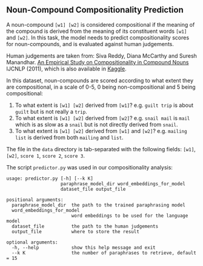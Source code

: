 ## Noun-Compound Compositionality Prediction

A noun-compound `[w1] [w2]` is considered compositional if the meaning of the compound is derived from the meaning of its constituent words `[w1]` and `[w2]`.
In this task, the model needs to predict compositionality scores for noun-compounds, and is evaluated against human judgements.

Human judgements are taken from: 
Siva Reddy, Diana McCarthy and Suresh Manandhar. [An Empirical Study on Compositionality in Compound Nouns](http://www.aclweb.org/anthology/I11-1024) IJCNLP (2011), which is also available in [Kaggle](https://www.kaggle.com/rtatman/noun-compositionality-judgements).

In this dataset, noun-compounds are scored according to what extent they are compositional, in a scale of 0-5, 0 being non-compositional and 5 being compositional:

1.  To what extent is `[w1] [w2]` derived from `[w1]`? e.g. `guilt trip` is about `guilt` but is not really a `trip`.
2.  To what extent is `[w1] [w2]` derived from `[w2]`? e.g. `snail mail` is `mail` which is as slow as a `snail` but is not directly derived from `snail`.
3.  To what extent is `[w1] [w2]` derived from `[w1]` and `[w2]`? e.g. `mailing list` is derived from both `mailing` and `list`.

The file in the `data` directory is tab-separated with the following fields: `[w1]`, `[w2]`, `score 1`, `score 2`, `score 3`.

The script `predictor.py` was used in our compositionality analysis:

```
usage: predictor.py [-h] [--k K]
                    paraphrase_model_dir word_embeddings_for_model
                    dataset_file output_file

positional arguments:
  paraphrase_model_dir  the path to the trained paraphrasing model
  word_embeddings_for_model
                        word embeddings to be used for the language model
  dataset_file          the path to the human judgements
  output_file           where to store the result

optional arguments:
  -h, --help            show this help message and exit
  --k K                 the number of paraphrases to retrieve, default = 15
```